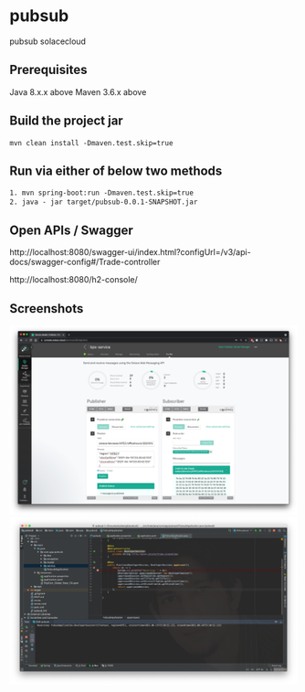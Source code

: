 # pubsub
 pubsub solacecloud

## Prerequisites
Java 8.x.x above
Maven 3.6.x above

## Build the project jar
```console
mvn clean install -Dmaven.test.skip=true
```
## Run via either of below two methods
```console
1. mvn spring-boot:run -Dmaven.test.skip=true
2. java - jar target/pubsub-0.0.1-SNAPSHOT.jar
```


## Open APIs / Swagger
http://localhost:8080/swagger-ui/index.html?configUrl=/v3/api-docs/swagger-config#/Trade-controller

http://localhost:8080/h2-console/

## Screenshots

![alt text](https://raw.githubusercontent.com/imdadareeph/pubsub/main/screenshot/screenshot1.png "preview1")
![alt text](https://raw.githubusercontent.com/imdadareeph/pubsub/main/screenshot/screenshot2.png "preview2")

